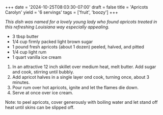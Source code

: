 +++
date = '2024-10-25T08:03:30-07:00'
draft = false
title = 'Apricots Carolyn'
yield = '6 servings'
tags = ['fruit', 'boozy']
+++

_This dish was named for a lovely young lady who found apricots treated in this refreshing Louisiana way especially appealing._

* 3 tbsp butter
* 1/4 cup firmly packed light brown sugar
* 1 pound fresh apricots (about 1 dozen) peeled, halved, and pitted
* 1/4 cup light rum
* 1 quart vanilla ice cream

1. In an attractive 12 inch skillet over medium heat, melt butter. Add sugar and cook, stirring until bubbly.
2. Add apricot halves in a single layer ond cook, turning once, about 3 minutes.
3. Pour rum over hot apricots, ignite and let the flames die down.
4. Serve at once over ice cream.

Note: to peel apricots, cover generously with boiling water and let stand off heat until skins can be slipped off.